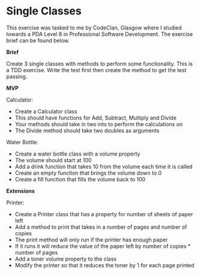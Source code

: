 # Single Classes

This exercise was tasked to me by CodeClan, Glasgow where I studied towards a PDA Level 8 in Professional Software Development. The exercise brief can be found below.

**Brief**

Create 3 single classes with methods to perform some functionality. This is a TDD exercise. Write the test first then create the method to get the test passing.

**MVP**

Calculator:

- Create a Calculator class 
- This should have functions for Add, Subtract, Multiply and Divide 
- Your methods should take in two ints to perform the calculations on 
- The Divide method should take two doubles as arguments

Water Bottle:

- Create a water bottle class with a volume property
- The volume should start at 100
- Add a drink function that takes 10 from the volume each time it is called
- Create an empty function that brings the volume down to 0
- Create a fill function that fills the volume back to 100

**Extensions**

Printer:

- Create a Printer class that has a property for number of sheets of paper left
- Add a method to print that takes in a number of pages and number of copies
- The print method will only run if the printer has enough paper 
- If it runs it will reduce the value of the paper left by number of copies * number of pages
- Add a toner volume property to the class
- Modify the printer so that it reduces the toner by 1 for each page printed

